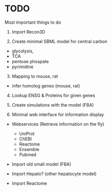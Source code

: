 # TODO
Most important things to do

1. Import Recon3D

2. Create minimal SBML model for central carbon
- glycolysis, 
- TCA
- pentose phospate
- pyrimidine 

3. Mapping to mouse, rat
- infer homolog genes (mouse, rat)

4. Lookup ENSG & Proteins for given genes

5. Create simulations with the model (FBA)

6. Minimal web interface for information display

* Webservices (Retrieve information on the fly)
    * UniProt
    * ChEBI
    * Reactome
    * Ensemble
    * Pubmed

* Import old small model (FBA)
* Import Hepato? (other hepatocyte model)
* Import Reactome
